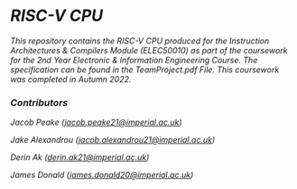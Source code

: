 # _RISC-V CPU_

_This repository contains the RISC-V CPU produced for the Instruction Architectures & Compilers Module (ELEC50010) as part of the coursework for the 2nd Year Electronic & Information Engineering Course. The specification can be found in the TeamProject.pdf File. This coursework was completed in Autumn 2022._

### _Contributors_
_Jacob Peake (jacob.peake21@imperial.ac.uk)_

_Jake Alexandrou (jacob.alexandrou21@imperial.ac.uk)_

_Derin Ak (derin.ak21@imperial.ac.uk)_   

_James Donald (james.donald20@imperial.ac.uk)_
